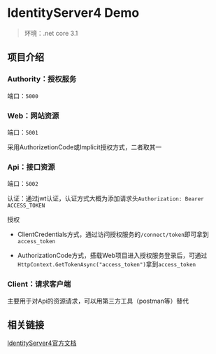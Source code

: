 # IdentityServer4 Demo

> 环境：.net core 3.1

## 项目介绍

### Authority：授权服务

端口：`5000`

### Web：网站资源

端口：`5001`

采用AuthorizetionCode或Implicit授权方式，二者取其一

### Api：接口资源

端口：`5002`

认证：通过jwt认证，认证方式大概为添加请求头`Authorization: Bearer ACCESS_TOKEN`

授权

* ClientCredentials方式，通过访问授权服务的`/connect/token`即可拿到`access_token`

* AuthorizationCode方式，搭载Web项目进入授权服务登录后，可通过`HttpContext.GetTokenAsync("access_token")`拿到`access_token`


### Client：请求客户端

主要用于对Api的资源请求，可以用第三方工具（postman等）替代

## 相关链接

[IdentityServer4官方文档](https://identityserver4.readthedocs.io/en/latest/index.html 'IdentityServer4官方文档')
